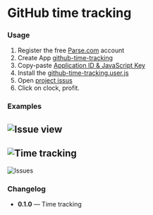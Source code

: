 # GitHub time tracking


### Usage
 1. Register the free [Parse.com](https://www.parse.com/#signup) account
 2. Create App [github-time-tracking](https://www.parse.com/apps/new)
 3. Copy-paste [Application ID & JavaScript Key](https://www.parse.com/apps/quickstart?app_id=github-time-tracker#parse_data/web/existing)
 4. Install the [github-time-tracking.user.js](github-time-tracking.user.js)
 5. Open [project issus](https://github.com/RubaXa/github-time-tracking/issues/1)
 6. Click on clock, profit.


### Examples
 ![Issue view](https://dl.dropboxusercontent.com/s/ijyzp40ck7x4zdo/Screenshot%202014-05-16%2017.11.18.png)
 ---
 ![Time tracking](https://dl.dropboxusercontent.com/s/1fuggavm0nqew1x/Screenshot%202014-05-16%2017.14.27.png)
 ---
 ![Issues](https://dl.dropboxusercontent.com/s/5o99jqrzqclcx16/Screenshot%202014-05-16%2017.17.21.png)


### Changelog
 - **0.1.0** — Time tracking
